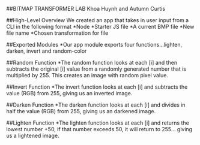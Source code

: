 ##BITMAP TRANSFORMER LAB
Khoa Huynh and Autumn Curtis

##High-Level Overview
We created an app that takes in user input from a CLI in the following format
*Node
*Starter JS file
*A current BMP file
*New file name 
*Chosen transformation for file

##Exported Modules
*Our app module exports four functions...lighten, darken, invert and random-color


##Random Function
*The random function looks at each [i] and then subtracts the original [i] value from a randomly generated number that is multiplied by 255.  This creates an image with random pixel value.

##Invert Function
*The invert function looks at each [i] and subtracts the value (RGB) from 255, giving us an inverted image.

##Darken Function
*The darken function looks at each [i] and divides in half the value (RGB) from 255, giving us an darkened image.

##Lighten Function
*The lighten function looks at each [i] and returns the lowest number +50, if that number exceeds 50, it will return to 255... giving us a lightened image.
